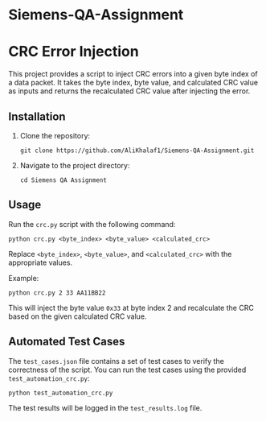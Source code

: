 # Siemens-QA-Assignment
# CRC Error Injection

This project provides a script to inject CRC errors into a given byte index of a data packet. It takes the byte index, byte value, and calculated CRC value as inputs and returns the recalculated CRC value after injecting the error.

## Installation

1. Clone the repository:
   
     ```git clone https://github.com/AliKhalaf1/Siemens-QA-Assignment.git```
   
2. Navigate to the project directory:
   
      ```cd Siemens QA Assignment```

   
## Usage

Run the `crc.py` script with the following command:

    python crc.py <byte_index> <byte_value> <calculated_crc>

Replace `<byte_index>`, `<byte_value>`, and `<calculated_crc>` with the appropriate values.

Example:

    python crc.py 2 33 AA11BB22

This will inject the byte value `0x33` at byte index 2 and recalculate the CRC based on the given calculated CRC value.


## Automated Test Cases
The `test_cases.json` file contains a set of test cases to verify the correctness of the script. You can run the test cases using the provided `test_automation_crc.py`:

    python test_automation_crc.py

The test results will be logged in the `test_results.log` file.


